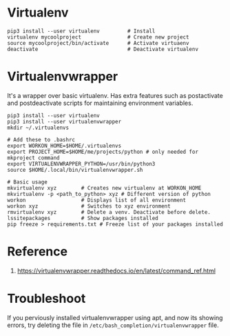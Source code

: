 # Virtualenv

```
pip3 install --user virtualenv         # Install
virtualenv mycoolproject               # Create new project
source mycoolproject/bin/activate      # Activate virtuaenv
deactivate                             # Deactivate virtualenv
```

# Virtualenvwrapper

It's a wrapper over basic virtualenv. Has extra features such as postactivate and postdeactivate scripts for maintaining environment variables.

```
pip3 install --user virtualenv
pip3 install --user virtualenvwrapper
mkdir ~/.virtualenvs

# Add these to .bashrc
export WORKON_HOME=$HOME/.virtualenvs
export PROJECT_HOME=$HOME/me/projects/python # only needed for mkproject command
export VIRTUALENVWRAPPER_PYTHON=/usr/bin/python3
source $HOME/.local/bin/virtualenvwrapper.sh

# Basic usage
mkvirtualenv xyz        # Creates new virtualenv at WORKON_HOME
mkvirtualenv -p <path_to_python> xyz # Different version of python 
workon                  # Displays list of all environment
workon xyz              # Switches to xyz environment
rmvirtualenv xyz        # Delete a venv. Deactivate before delete.
lssitepackages          # Show packages installed
pip freeze > requirements.txt # Freeze list of your packages installed
```

# Reference

1. https://virtualenvwrapper.readthedocs.io/en/latest/command_ref.html

# Troubleshoot
If you perviously installed virtualenvwrapper using apt, and now its showing errors, try deleting the file in `/etc/bash_completion/virtualenvwrapper` file.
